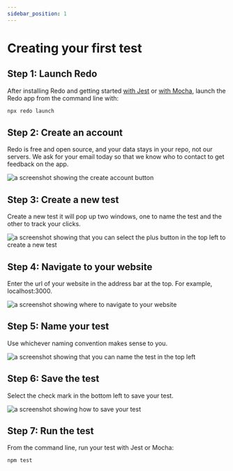 ```yaml
---
sidebar_position: 1
---
```


# Creating your first test

## Step 1: Launch Redo

After installing Redo and getting started [with Jest](/getting-started/getting-started-with-jest) or [with Mocha](/getting-started/getting-started-with-mocha), launch the Redo app from the command line with:

```bash
npx redo launch
```

## Step 2: Create an account

Redo is free and open source, and your data stays in your repo, not our servers. We ask for your email today so that we know who to contact to get feedback on the app.

![a screenshot showing the create account button](/img/screenshots/create-an-account-screenshot.png)

## Step 3: Create a new test

Create a new test it will pop up two windows, one to name the test and the other to track your clicks.

![a screenshot showing that you can select the plus button in the top left to create a new test](/img/screenshots/create-a-new-test-screenshot.png)

## Step 4: Navigate to your website

Enter the url of your website in the address bar at the top. For example, localhost:3000.

![a screenshot showing where to navigate to your website](/img/screenshots/navigate-to-your-site-screenshot.png)

## Step 5: Name your test

Use whichever naming convention makes sense to you.

![a screenshot showing that you can name the test in the top left](/img/screenshots/name-your-test-screenshot.png)

## Step 6: Save the test

Select the check mark in the bottom left to save your test.

![a screenshot showing how to save your test](/img/screenshots/save-your-test-screenshot.png)

## Step 7: Run the test

From the command line, run your test with Jest or Mocha:

```bash
npm test
```